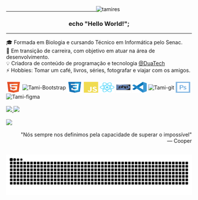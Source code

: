  
<img align="right" alt="tamires" src="https://user-images.githubusercontent.com/73259410/128743672-9954ed1e-9d92-4086-ac95-9922a5470601.png" width="260px">
<hr/>
<h3 align="center"> echo "Hello World!";</h2>
<hr/>

<div>
🎓 Formada em Biologia e cursando Técnico em Informática pelo Senac.</br>
🔭 Em transição de carreira, com objetivo em atuar na área de desenvolvimento. </br>
💡 Criadora de conteúdo de programação e tecnologia <a href="https://www.instagram.com/dua.tech">@DuaTech </a></br>
⚡ Hobbies: Tomar um café, livros, séries, fotografar e viajar com os amigos.</br>
</div>

<div style="display: inline_block"><br>
<img align="center" alt="Tami-HTML" height="30" width="40" src="https://raw.githubusercontent.com/devicons/devicon/master/icons/html5/html5-original.svg">
<img align="center" alt="Tami-Bootstrap" height="32" width="32" src="https://kde.technology/blog/media/blog/1024px-Bootstrap_logo.svg.png">
<img align="center" alt="Tami-CSS" height="30" width="40" src="https://raw.githubusercontent.com/devicons/devicon/master/icons/css3/css3-original.svg">
<img align="center" alt="Tami-Js" height="30" width="40" src="https://raw.githubusercontent.com/devicons/devicon/master/icons/javascript/javascript-plain.svg">
<img align="center" alt="Tami-React" height="30" width="40" src="https://raw.githubusercontent.com/devicons/devicon/master/icons/react/react-original.svg">
<img align="center" alt="Tami-PHP" height="30" width="40" src="https://raw.githubusercontent.com/devicons/devicon/master/icons/php/php-original.svg">
<img align="center" alt="Tami-vscode" height="30" width="40" src="https://raw.githubusercontent.com/devicons/devicon/master/icons/vscode/vscode-original.svg">
<img align="center" alt="Tami-git" height="30" width="40" src="https://www.vectorlogo.zone/logos/git-scm/git-scm-icon.svg">
<img align="center" alt="Tami-photoshop" height="30" width="40" src="https://raw.githubusercontent.com/devicons/devicon/master/icons/photoshop/photoshop-line.svg">
<img align="center" alt="Tami-figma" height="30" width="40" src="https://www.vectorlogo.zone/logos/figma/figma-icon.svg">
 
</div>
</br>


<div>
<a href="https://github.com/tamirespatrocinio">
<img height="150em" src="https://github-readme-stats.vercel.app/api?username=tamirespatrocinio&show_icons=true&theme=dracula&include_all_commits=true&count_private=true"/>
<img height="150em" src="https://github-readme-stats.vercel.app/api/top-langs/?username=tamirespatrocinio&layout=compact&langs_count=16&theme=dracula"/>
<div>
 
</br>
<a href= "https://visitor-badge.laobi.icu/badge?page_id=tamirespatrocinio">
<img src="https://visitor-badge.laobi.icu/badge?page_id=tamirespatrocinio"/></a> 
 
 <p align="right">
  "Nós sempre nos definimos pela capacidade de superar o impossível"
  <br>
  ― Cooper
</p>

##

 ![Snake animation](https://github.com/tamirespatrocinio/tamirespatrocinio/blob/output/github-contribution-grid-snake.svg)
